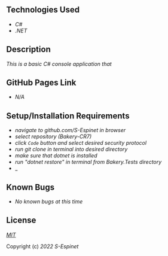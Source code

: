 ## Technologies Used

* _C#_
* _.NET_

## Description

_This is a basic C# console application that_

## GitHub Pages Link

* _N/A_

## Setup/Installation Requirements

* _navigate to github.com/S-Espinet in browser_
* _select repository (Bakery-CR7)_
* _click `Code` button and select desired security protocol_
* _run git clone in terminal into desired directory_
* _make sure that dotnet is installed_
* _run "dotnet restore" in terminal from Bakery.Tests directory_
* _

## Known Bugs

* _No known bugs at this time_

## License

_[MIT](https://en.wikipedia.org/wiki/MIT_License)_

Copyright (c) _2022_ _S-Espinet_